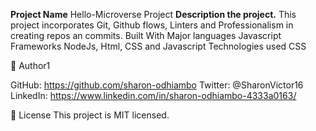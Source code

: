 
**Project Name**
  Hello-Microverse Project
**Description the project.**
  This project incorporates Git, Github flows, Linters and Professionalism in creating repos an commits.
Built With
Major languages
  Javascript
Frameworks
  NodeJs, Html, CSS and Javascript
Technologies used
  CSS

👤 Author1

GitHub: https://github.com/sharon-odhiambo
Twitter: @SharonVictor16
LinkedIn: https://www.linkedin.com/in/sharon-odhiambo-4333a0163/


📝 License
This project is MIT licensed.
